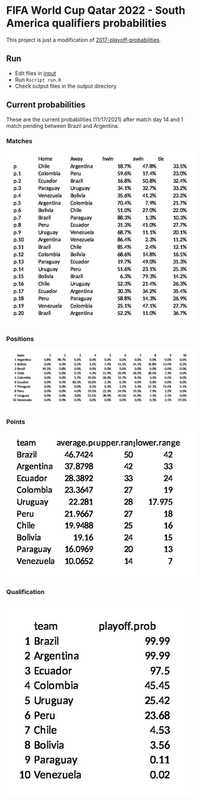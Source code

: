 # FIFA World Cup Qatar 2022 - South America qualifiers probabilities

This project is just a modification of [2017-playoff-probabilities](https://github.com/kcm30/2017-playoff-probabilities).

## Run

- Edit files in [input](./input)
- Run `Rscript run.R`
- Check output files in the output directory

## Current probabilities

These are the current probabilities (11/17/2021) after match day 14 and 1 match pending between Brazil and Argentina.

### Matches

![matches](current/predictions.jpg)

### Positions

![seeding](current/seeding.jpg)

### Points

![average](current/average.jpg)

### Qualification

![playoffs](current/playoffs.jpg)
